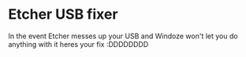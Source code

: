 
# Etcher USB fixer

In the event Etcher messes up your USB and Windoze won't let you do anything with it heres your fix :DDDDDDDD
